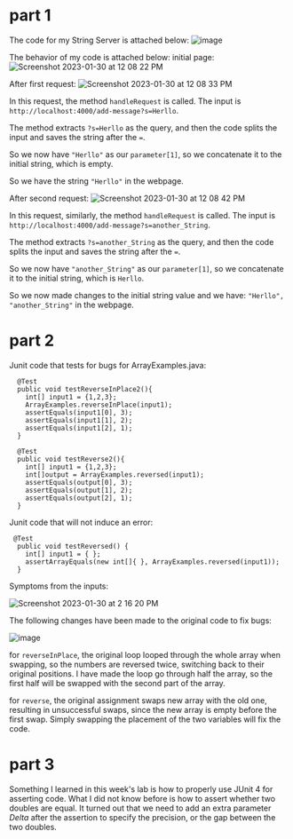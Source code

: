 # **part 1**

The code for my String Server is attached below:
![image](https://user-images.githubusercontent.com/104349171/215583897-14360aac-581b-4eee-9655-8c08337d9d16.png)

The behavior of my code is attached below:
initial page:
![Screenshot 2023-01-30 at 12 08 22 PM](https://user-images.githubusercontent.com/104349171/215584341-2d7c6450-b98e-471c-98bb-72d6f04e6944.jpg)

After first request:
![Screenshot 2023-01-30 at 12 08 33 PM](https://user-images.githubusercontent.com/104349171/215584443-b15902da-182e-45cd-aaa5-ecd8aed6ea5c.jpg)

In this request, the method `handleRequest` is called. The input is `http://localhost:4000/add-message?s=Herllo`.

The method extracts `?s=Herllo` as the query, and then the code splits the input and saves the string after the `=`.

So we now have `"Herllo"` as our `parameter[1]`, so we concatenate it to the initial string, which is empty. 

So we have the string `"Herllo"` in the webpage. 


After second request:
![Screenshot 2023-01-30 at 12 08 42 PM](https://user-images.githubusercontent.com/104349171/215584587-a2dd35f2-755b-4e68-820e-5d0c439ac43b.jpg)

In this request, similarly, the method `handleRequest` is called. The input is `http://localhost:4000/add-message?s=another_String`.

The method extracts `?s=another_String` as the query, and then the code splits the input and saves the string after the `=`.

So we now have `"another_String"` as our `parameter[1]`, so we concatenate it to the initial string, which is `Herllo`.

So we now made changes to the initial string value and we have:
`"Herllo",
"another_String"` in the webpage.


# **part 2**

Junit code that tests for bugs for ArrayExamples.java:

```
  @Test
  public void testReverseInPlace2(){
    int[] input1 = {1,2,3};
    ArrayExamples.reverseInPlace(input1);
    assertEquals(input1[0], 3);
    assertEquals(input1[1], 2);
    assertEquals(input1[2], 1);
  }
```
```
  @Test
  public void testReverse2(){
    int[] input1 = {1,2,3};
    int[]output = ArrayExamples.reversed(input1);
    assertEquals(output[0], 3);
    assertEquals(output[1], 2);
    assertEquals(output[2], 1);
  }
```

Junit code that will not induce an error:

```
 @Test
  public void testReversed() {
    int[] input1 = { };
    assertArrayEquals(new int[]{ }, ArrayExamples.reversed(input1));
  }
```

Symptoms from the inputs:

![Screenshot 2023-01-30 at 2 16 20 PM](https://user-images.githubusercontent.com/104349171/215608162-4e438ccd-fb23-424d-9329-39f57e3e26f5.jpg)



The following changes have been made to the original code to fix bugs:

![image](https://user-images.githubusercontent.com/104349171/215607788-bc53c80e-e49c-4376-a756-dd4b05c4c9cf.png)

for `reverseInPlace`, the original loop looped through the whole array when swapping, so the numbers are reversed twice, switching back to their original positions. I have made the loop go through half the array, so the first half will be swapped with the second part of the array.

for `reverse`, the original assignment swaps new array with the old one, resulting in unsuccessful swaps, since the new array is empty before the first swap. Simply swapping the placement of the two variables will fix the code. 

# **part 3**

Something I learned in this week's lab is how to properly use JUnit 4 for asserting code. What I did not know before is how to assert whether two doubles are equal. It turned out that 
we need to add an extra parameter *Delta* after the assertion to specify the precision, or the gap between the two doubles.
